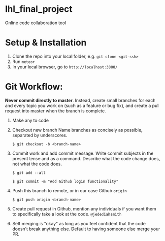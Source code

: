 # lhl_final_project

Online code collaboration tool

# Setup & Installation

1. Clone the repo into your local folder, e.g. `git clone <git-ssh>`
2. Run `meteor`
3. In your local browser, go to `http://localhost:3000/`


# Git Workflow: 

**Never commit directly to master**. Instead, create small branches for each and every topic you work on (such as a feature or bug fix), and create a pull request into master when the branch is complete.

1. Make any to code
2. Checkout new branch
	Name branches as concisely as possible, separated by underscores.
	
	`$ git checkout -b <branch-name>`
3. Commit work and add commit message.
	Write commit subjects in the present tense and as a command. Describe what the code change does, not what the code does.
	
	`$ git add --all`
	
	`$ git commit -m "Add Github login functionality"`
4. Push this branch to remote, or in our case Github `origin`
	
	`$ git push origin <branch-name>`
5. Create pull request in Github, mention any individuals if you want them to specifically take a look at the code. `@jedediahsmith`
6. Self merging is "okay" as long as you feel confident that the code doesn't break anything else. Default to having someone else merge your PR.
